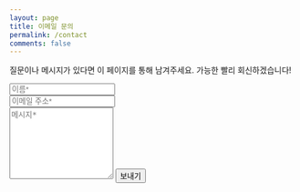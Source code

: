 ```yaml
---
layout: page
title: 이메일 문의
permalink: /contact
comments: false
---
```


<form action="https://formspree.io/f/mjvzdgeo" method="POST">    
<p class="mb-4">질문이나 메시지가 있다면 이 페이지를 통해 남겨주세요. 가능한 빨리 회신하겠습니다!</p>
<div class="form-group row">
<div class="col-md-6">
<input class="form-control" type="text" name="name" placeholder="이름*" required>
</div>
<div class="col-md-6">
<input class="form-control" type="email" name="_replyto" placeholder="이메일 주소*" required>
</div>
</div>
<textarea rows="8" class="form-control mb-3" name="message" placeholder="메시지*" required></textarea>    
<input class="btn btn-dark" type="submit" value="보내기">
</form>